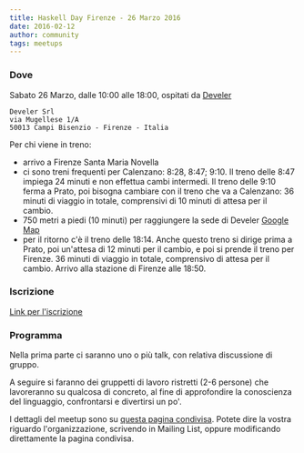 ```yaml
---
title: Haskell Day Firenze - 26 Marzo 2016
date: 2016-02-12
author: community
tags: meetups
---
```


### Dove

Sabato 26 Marzo, dalle 10:00 alle 18:00, ospitati da [Develer](https://www.develer.com/)

    Develer Srl
    via Mugellese 1/A
    50013 Campi Bisenzio - Firenze - Italia

Per chi viene in treno:

* arrivo a Firenze Santa Maria Novella
* ci sono treni frequenti per Calenzano: 8:28, 8:47; 9:10. Il treno delle 8:47 impiega 24 minuti e non effettua cambi intermedi. Il treno delle 9:10 ferma a Prato, poi bisogna cambiare con il treno che va a Calenzano: 36 minuti di viaggio in totale, comprensivi di 10 minuti di attesa per il cambio. 
* 750 metri a piedi (10 minuti) per raggiungere la sede di Develer [Google Map](https://goo.gl/maps/fkUVZQhLsbC2)
* per il ritorno c'è il treno delle 18:14. Anche questo treno si dirige prima a Prato, poi un'attesa di 12 minuti per il cambio, e poi si prende il treno per Firenze. 36 minuti di viaggio in totale, comprensivo di attesa per il cambio. Arrivo alla stazione di Firenze alle 18:50.

### Iscrizione

[Link per l'iscrizione](https://metooo.io/e/haskell-day-firenze)

### Programma

Nella prima parte ci saranno uno o più talk, con relativa discussione di gruppo. 

A seguire si faranno dei gruppetti di lavoro ristretti (2-6 persone) che lavoreranno su qualcosa di concreto, al fine di approfondire la conoscienza del linguaggio, confrontarsi e divertirsi un po'.

I dettagli del meetup sono su [questa pagina condivisa](https://github.com/Haskell-ITA/www_haskell-ita_it_website/blob/master/drafts/organizzazione_meetup_marzo_2016.md). Potete dire la vostra riguardo l'organizzazione, scrivendo in Mailing List, oppure modificando direttamente la pagina condivisa.

